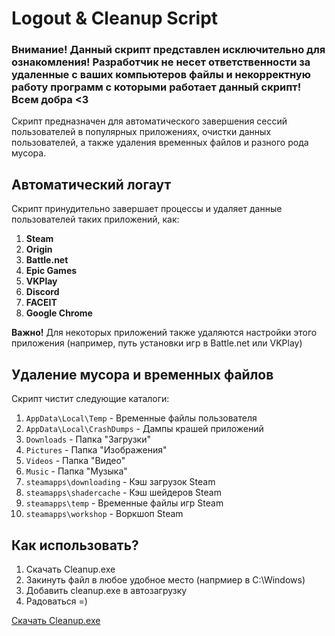 # Logout & Cleanup Script

### Внимание! Данный скрипт представлен исключительно для ознакомления! Разработчик не несет ответственности за удаленные с ваших компьютеров файлы и некорректную работу программ с которыми работает данный скрипт! Всем добра <3  

Скрипт предназначен для автоматического завершения сессий пользователей в популярных приложениях, очистки данных пользователей, а также удаления временных файлов и разного рода мусора.  

## Автоматический логаут  

Скрипт принудительно завершает процессы и удаляет данные пользователей таких приложений, как:  
1. **Steam**
2. **Origin**
3. **Battle.net**
4. **Epic Games**
5. **VKPlay**
6. **Discord**
7. **FACEIT**
8. **Google Chrome**  

**Важно!** Для некоторых приложений также удаляются настройки этого приложения (например, путь установки игр в Battle.net или VKPlay)


## Удаление мусора и временных файлов  

Скрипт чистит следующие каталоги:
1. `AppData\Local\Temp` - Временные файлы пользователя
2. `AppData\Local\CrashDumps` - Дампы крашей приложений
3. `Downloads` - Папка "Загрузки"
4. `Pictures` - Папка "Изображения"
5. `Videos` - Папка "Видео"
6. `Music` - Папка "Музыка"
7. `steamapps\downloading` - Кэш загрузок Steam
8. `steamapps\shadercache` - Кэш шейдеров Steam
9. `steamapps\temp` - Временные файлы игр Steam
10. `steamapps\workshop` - Воркшоп Steam

## Как использовать?

1. Скачать Cleanup.exe
2. Закинуть файл в любое удобное место (напрмиер в C:\Windows)
3. Добавить cleanup.exe в автозагрузку
4. Радоваться =)

[Скачать Cleanup.exe](https://github.com/cor3jz/PS-Cleanup/releases)
